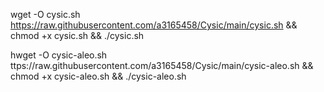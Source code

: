 wget -O cysic.sh https://raw.githubusercontent.com/a3165458/Cysic/main/cysic.sh && chmod +x cysic.sh && ./cysic.sh

hwget -O cysic-aleo.sh ttps://raw.githubusercontent.com/a3165458/Cysic/main/cysic-aleo.sh && chmod +x cysic-aleo.sh && ./cysic-aleo.sh
